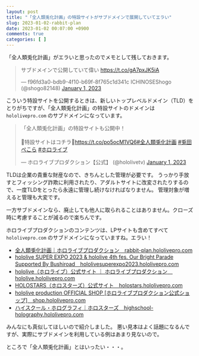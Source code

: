 ```yaml
---
layout: post
title: "「全人類兎化計画」の特設サイトがサブドメインで展開していてエラい"
slug: 2023-01-02-rabbit-plan
date: 2023-01-02 00:07:00 +0900
comments: true
categories: [ ]
---
```


「全人類兎化計画」がエラいと思ったのでメモとして残しておきます。

<blockquote class="twitter-tweet"><p lang="ja" dir="ltr">サブドメインで公開していて偉い <a href="https://t.co/gA7pxJK5iA">https://t.co/gA7pxJK5iA</a></p>&mdash; f96fd3a0-bdb9-4f10-b69f-8f765c1d341c ICHINOSEShogo (@shogo82148) <a href="https://twitter.com/shogo82148/status/1609475359489298432?ref_src=twsrc%5Etfw">January 1, 2023</a></blockquote> <script async src="https://platform.twitter.com/widgets.js" charset="utf-8"></script> 

こういう特設サイトを公開するときは、新しいトップレベルドメイン（TLD）をとりがちですが、「全人類兎化計画」の特設サイトのドメインは `hololivepro.com` のサブドメインになっています。

<blockquote class="twitter-tweet"><p lang="ja" dir="ltr">「全人類兎化計画」の特設サイトも公開中！<br><br>🔽特設サイトはコチラ🔽<a href="https://t.co/po5ocM1VQ6">https://t.co/po5ocM1VQ6</a><a href="https://twitter.com/hashtag/%E5%85%A8%E4%BA%BA%E9%A1%9E%E5%85%8E%E5%8C%96%E8%A8%88%E7%94%BB?src=hash&amp;ref_src=twsrc%5Etfw">#全人類兎化計画</a> <a href="https://twitter.com/hashtag/%E5%85%8E%E7%94%B0%E3%81%BA%E3%81%93%E3%82%89?src=hash&amp;ref_src=twsrc%5Etfw">#兎田ぺこら</a> <a href="https://twitter.com/hashtag/%E3%83%9B%E3%83%AD%E3%83%A9%E3%82%A4%E3%83%96?src=hash&amp;ref_src=twsrc%5Etfw">#ホロライブ</a></p>&mdash; ホロライブプロダクション【公式】 (@hololivetv) <a href="https://twitter.com/hololivetv/status/1609384129937965056?ref_src=twsrc%5Etfw">January 1, 2023</a></blockquote> <script async src="https://platform.twitter.com/widgets.js" charset="utf-8"></script> 

TLDは企業の貴重な財産なので、きちんとした管理が必要です。
うっかり手放すとフィッシング詐欺に利用されたり、アダルトサイトに改変されたりするので、一度TLDをとったら永遠に管理し続けなければなりません。
管理対象が増えると管理も大変です。

一方サブドメインなら、廃止しても他人に取られることはありません。クローズ時に考慮することが減るので楽ちんです。

ホロライブプロダクションのコンテンツは、LPサイトも含めてすべて `hololivepro.com` のサブドメインになっていますね。エラい！

- [全人類兎化計画｜ホロライブプロダクション　rabbit-plan.hololivepro.com](https://rabbit-plan.hololivepro.com/)
- [hololive SUPER EXPO 2023 & hololive 4th fes. Our Bright Parade Supported By Bushiroad　hololivesuperexpo2023.hololivepro.com](https://hololivesuperexpo2023.hololivepro.com/)
- [hololive（ホロライブ）公式サイト ｜ ホロライブプロダクション　hololive.hololivepro.com](https://hololive.hololivepro.com/)
- [HOLOSTARS（ホロスターズ）公式サイト　holostars.hololivepro.com](https://holostars.hololivepro.com/)
- [hololive production OFFICIAL SHOP [ホロライブプロダクション公式ショップ]　shop.hololivepro.com](https://shop.hololivepro.com/)
- [ハイスクール・ホログラフィ｜ホロスターズ　highschool-holography.hololivepro.com](https://highschool-holography.hololivepro.com/)

みんなにも真似してほしいので紹介しました。
悪い見本はよく話題になるんですが、実際にサブドメインを利用している例はあまり見ないので。

ところで「全人類兎化計画」とはいったい・・・。
